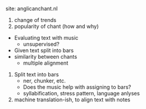 site: anglicanchant.nl

1. change of trends
2. popularity of chant (how and why)

- Evaluating text with music
    - unsupervised?
- Given text split into bars
- similarity between chants
    - multiple alignment

1. Split text into bars
    - ner, chunker, etc.
    - Does the music help with assigning to bars?
    - syllabification, stress pattern, language anlyses
2. machine translation-ish, to align text with notes
